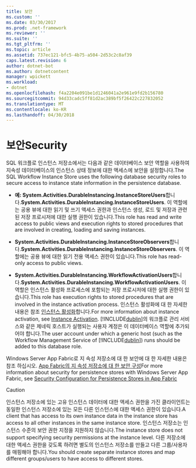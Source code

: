 ```yaml
---
title: 보안
ms.custom: ''
ms.date: 03/30/2017
ms.prod: .net-framework
ms.reviewer: ''
ms.suite: ''
ms.tgt_pltfrm: ''
ms.topic: article
ms.assetid: 737ec121-bfc5-4b75-a504-2d53c2c8af39
caps.latest.revision: 6
author: dotnet-bot
ms.author: dotnetcontent
manager: wpickett
ms.workload:
- dotnet
ms.openlocfilehash: f4a2204e091be1d1246041a2e961e9fd2b156780
ms.sourcegitcommit: 94d33cadc5ff81d2ac389bf5f26422c227832052
ms.translationtype: MT
ms.contentlocale: ko-KR
ms.lasthandoff: 04/30/2018
---
```

# <a name="security"></a><span data-ttu-id="8f5d4-102">보안</span><span class="sxs-lookup"><span data-stu-id="8f5d4-102">Security</span></span>
<span data-ttu-id="8f5d4-103">SQL 워크플로 인스턴스 저장소에서는 다음과 같은 데이터베이스 보안 역할을 사용하여 지속성 데이터베이스의 인스턴스 상태 정보에 대한 액세스에 보안을 설정합니다.</span><span class="sxs-lookup"><span data-stu-id="8f5d4-103">The SQL Workflow Instance Store uses the following database security roles to secure access to instance state information in the persistence database.</span></span>  
  
-   <span data-ttu-id="8f5d4-104">**예: System.Activities.DurableInstancing.InstanceStoreUsers**합니다.</span><span class="sxs-lookup"><span data-stu-id="8f5d4-104">**System.Activities.DurableInstancing.InstanceStoreUsers**.</span></span> <span data-ttu-id="8f5d4-105">이 역할에는 공용 뷰에 대한 읽기 및 쓰기 액세스 권한과 인스턴스 생성, 로드 및 저장과 관련된 저장 프로시저에 대한 실행 권한이 있습니다.</span><span class="sxs-lookup"><span data-stu-id="8f5d4-105">This role has read and write access to public views and execution rights to stored procedures that are involved in creating, loading and saving instances.</span></span>  
  
-   <span data-ttu-id="8f5d4-106">**System.Activities.DurableInstancing.InstanceStoreObservers**합니다.</span><span class="sxs-lookup"><span data-stu-id="8f5d4-106">**System.Activities.DurableInstancing.InstanceStoreObservers**.</span></span> <span data-ttu-id="8f5d4-107">이 역할에는 공용 뷰에 대한 읽기 전용 액세스 권한이 있습니다.</span><span class="sxs-lookup"><span data-stu-id="8f5d4-107">This role has read-only access to public views.</span></span>  
  
-   <span data-ttu-id="8f5d4-108">**System.Activities.DurableInstancing.WorkflowActivationUsers**합니다.</span><span class="sxs-lookup"><span data-stu-id="8f5d4-108">**System.Activities.DurableInstancing.WorkflowActivationUsers**.</span></span> <span data-ttu-id="8f5d4-109">이 역할은 인스턴스 활성화 프로세스에 포함되는 저장 프로시저에 대한 실행 권한이 있습니다.</span><span class="sxs-lookup"><span data-stu-id="8f5d4-109">This role has execution rights to stored procedures that are involved in the instance activation process.</span></span> <span data-ttu-id="8f5d4-110">인스턴스 활성화에 대 한 자세한 내용은 참조 [인스턴스 활성화](../../../docs/framework/windows-workflow-foundation/instance-activation.md)합니다.</span><span class="sxs-lookup"><span data-stu-id="8f5d4-110">For more information about instance activation, see [Instance Activation](../../../docs/framework/windows-workflow-foundation/instance-activation.md).</span></span> <span data-ttu-id="8f5d4-111">[!INCLUDE[dublin](../../../includes/dublin-md.md)]의 워크플로 관리 서비스와 같은 제네릭 호스트가 실행되는 사용자 계정은 이 데이터베이스 역할에 추가되어야 합니다.</span><span class="sxs-lookup"><span data-stu-id="8f5d4-111">The user account under which a generic host (such as the Workflow Management Service of [!INCLUDE[dublin](../../../includes/dublin-md.md)]) runs should be added to this database role.</span></span>  
  
 <span data-ttu-id="8f5d4-112">Windows Server App Fabric로 지 속성 저장소에 대 한 보안에 대 한 자세한 내용은 참조 하십시오. [App Fabric의 지 속성 저장소에 대 한 보안 구성](http://go.microsoft.com/fwlink/?LinkId=201208)</span><span class="sxs-lookup"><span data-stu-id="8f5d4-112">For more information about security for persistence stores with Windows Server App Fabric, see [Security Configuration for Persistence Stores in App Fabric](http://go.microsoft.com/fwlink/?LinkId=201208)</span></span>  
  
> [!CAUTION]
>  <span data-ttu-id="8f5d4-113">인스턴스 저장소에 있는 고유 인스턴스 데이터에 대한 액세스 권한을 가진 클라이언트는 동일한 인스턴스 저장소에 있는 모든 다른 인스턴스에 대한 액세스 권한이 있습니다.</span><span class="sxs-lookup"><span data-stu-id="8f5d4-113">A client that has access to its own instance data in the instance store has access to all other instances in the same instance store.</span></span> <span data-ttu-id="8f5d4-114">인스턴스 저장소는 인스턴스 수준의 보안 권한 지정을 지원하지 않습니다.</span><span class="sxs-lookup"><span data-stu-id="8f5d4-114">The instance store does not support specifying security permissions at the instance level.</span></span> <span data-ttu-id="8f5d4-115">다른 저장소에 대한 액세스 권한을 갖도록 하려면 별도의 인스턴스 저장소를 만들고 다른 그룹/사용자를 매핑해야 합니다.</span><span class="sxs-lookup"><span data-stu-id="8f5d4-115">You should create separate instance stores and map different groups/users to have access to different stores.</span></span>
